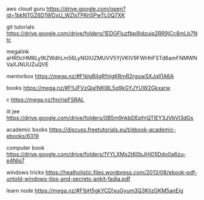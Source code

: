aws cloud guru https://drive.google.com/open?id=1bkNTGZ6D1WDxU_WZlsTPAh5PwTL0Q7XK


git tutorials https://drive.google.com/drive/folders/1EDGFIuzfbp9idzuip2RR9jCc8mLb7Ntc


megalink aHR0cHM6Ly9tZWdhLm56LyNGIUZMUVV5YjVKIV9FWHhFSTd6amFNMWNVaXJNUUZuQVE


mentorbox https://mega.nz/#F!klgBiIgR!hIgKRmR2rguwSXJqll1A6A


books https://mega.nz/#F!IJFVzQja!NKI8L5g9kGYJYUW2Gkxarw


c https://mega.nz/fm/ripFSRAL

iit jee https://drive.google.com/drive/folders/0B5m9nkbDEpfnQTlEY3JVbVI3dGs


academic books https://discuss.freetutorials.eu/t/ebook-academic-ebooks/6319

computer book https://drive.google.com/drive/folders/1YYLXMs2t60bJHj01lDdo0a6zu-e4Nlq7

windows tricks https://healholistic.files.wordpress.com/2013/08/ebook-pdf-untold-windows-tips-and-secrets-ankit-fadia.pdf

learn node https://mega.nz/#F!bH5gkYCD!xuGyum3Q3KlizGKM5anEig

